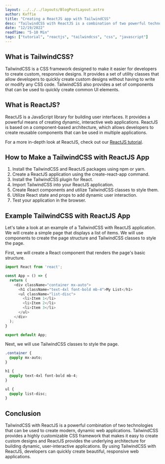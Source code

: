 ```yaml
---
layout: ../../../layouts/BlogPostLayout.astro
author: Kxffie
title: "Creating a ReactJS app with TailwindCSS"
desc: "TailwindCSS with ReactJS is a combination of two powerful technologies that allow developers to create fast, modern web applications. TailwindCSS provides a highly customizable CSS framework that allows developers to create a unique look and feel for their website or application while ReactJS provides the underlying architecture for building dynamic, user-interactive web applications. Together, these two technologies provide a complete solution for creating modern web applications."
date: "12/19/2022"
readTime: "5-10 Min"
tags: ["tutorial", "reactjs", "tailwindcss", "css", "javascript"]
---
```


## What is TailwindCSS?

TailwindCSS is a CSS framework designed to make it easier for developers to create custom, responsive designs. It provides a set of utility classes that allow developers to quickly create custom designs without having to write or modify any CSS code. TailwindCSS also provides a set of components that can be used to quickly create common UI elements.

## What is ReactJS?

ReactJS is a JavaScript library for building user interfaces. It provides a powerful means of creating dynamic, interactive web applications. ReactJS is based on a component-based architecture, which allows developers to create reusable components that can be used in multiple applications.

For a more in-depth look at ReactJS, check out our [ReactJS tutorial](/Creating%20a%20ReactJS%20app).

## How to Make a TailwindCSS with ReactJS App

1. Install the TailwindCSS and ReactJS packages using npm or yarn. 
2. Create a ReactJS application using the create-react-app command. 
3. Install the TailwindCSS plugin for React. 
4. Import TailwindCSS into your ReactJS application. 
5. Create React components and utilize TailwindCSS classes to style them. 
6. Utilize React state and props to add dynamic user interaction. 
7. Test your application in the browser.

## Example TailwindCSS with ReactJS App

Let's take a look at an example of a TailwindCSS with ReactJS application. We will create a simple page that displays a list of items. We will use components to create the page structure and TailwindCSS classes to style the page. 

First, we will create a React component that renders the page's basic structure.

```js
import React from 'react';

const App = () => {
  return (
    <div className="container mx-auto">
      <h1 className="text-4xl font-bold mb-4">My List</h1>
      <ul className="list-disc">
        <li>Item 1</li>
        <li>Item 2</li>
        <li>Item 3</li>
      </ul>
    </div>
  );
}

export default App;
```

Next, we will use TailwindCSS classes to style the page.

```css
.container {
  @apply mx-auto;
}

h1 {
  @apply text-4xl font-bold mb-4;
}

ul {
  @apply list-disc;
}
```

## Conclusion

TailwindCSS with ReactJS is a powerful combination of two technologies that can be used to create modern, dynamic web applications. TailwindCSS provides a highly customizable CSS framework that makes it easy to create custom designs and ReactJS provides the underlying architecture for building dynamic, user-interactive applications. By using TailwindCSS with ReactJS, developers can quickly create beautiful, responsive web applications.